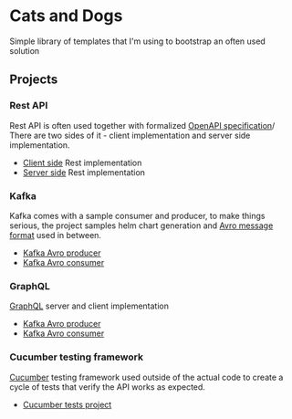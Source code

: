 # Cats and Dogs

Simple library of templates that I'm using to bootstrap an often used solution

## Projects

### Rest API

Rest API is often used together with formalized [OpenAPI specification](https://swagger.io/specification/)/ There are
two sides of it - client implementation and server side implementation.

* [Client side](openapi-rest-server) Rest implementation
* [Server side](openapi-rest-server) Rest implementation

### Kafka

Kafka comes with a sample consumer and producer, to make things serious, the project samples helm chart generation and
[Avro message format](https://avro.apache.org/docs/current/) used in between.

* [Kafka Avro producer](openapi-rest-server)
* [Kafka Avro consumer](openapi-rest-server)

### GraphQL

[GraphQL](https://graphql.org/) server and client implementation

* [Kafka Avro producer](graphql-server)
* [Kafka Avro consumer](graphql-client)

### Cucumber testing framework

[Cucumber](https://cucumber.io/) testing framework used outside of the actual code to create a cycle of tests that
verify the API works as expected.

* [Cucumber tests project](cucumber-external-test-cycle)